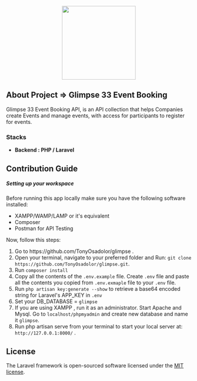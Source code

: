 <p align="center"><a href="https://github.com/TonyOsadolor" target="_blank"><img src="https://osadolor.tinnovations.com.ng/img/relicon.jpg" width="200" height="auto"></a></p>

## About Project => Glimpse 33 Event Booking

Glimpse 33 Event Booking API, is an API collection that helps Companies create Events 
and manage events, with access for participants to register for events.

### Stacks

- **Backend : PHP / Laravel**

## Contribution Guide
##### Setting up your workspace
Before running this app locally make sure you have the following software installed:
<ul>
    <li>XAMPP/WAMP/LAMP or it's equivalent</li>
    <li>Composer</li>
    <li>Postman for API Testing</li>
</ul>
Now, follow this steps:
<ol>
    <li>Go to https://github.com/TonyOsadolor/glimpse .</li>
    <li>Open your terminal, navigate to your preferred folder and Run: <code>git clone https://github.com/TonyOsadolor/glimpse.git</code>.</li>
    <li>Run <code>composer install</code></li>
    <li>Copy all the contents of the <code>.env.example</code> file. Create <code>.env</code> file and paste all the contents you copied from <code>.env.exmaple</code> file to your <code>.env</code> file.</li>
    <li>Run <code>php artisan key:generate --show</code> to retrieve a base64 encoded string for Laravel's APP_KEY in <code>.env</code></li>
    <li>Set your DB_DATABASE = <code>glimpse</code></li>
    <li>If you are using XAMPP , run it as an administrator. Start Apache and Mysql. Go to <code>localhost/phpmyadmin</code> and create new database and name it <code>glimpse</code>.</li>
    <li>Run php artisan serve from your terminal to start your local server at: <code>http://127.0.0.1:8000/</code> .</li>
</ol>

## License

The Laravel framework is open-sourced software licensed under the [MIT license](https://opensource.org/licenses/MIT).
